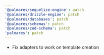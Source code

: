 ```yaml
---
'@palmares/sequelize-engine': patch
'@palmares/drizzle-engine': patch
'@palmares/databases': patch
'@palmares/schemas': patch
'@palmares/zod-schema': patch
'palmares': patch
---
```


- Fix adapters to work on template creation
